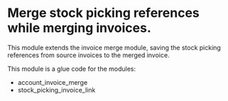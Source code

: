 Merge stock picking references while merging invoices.
==============================================================
This module extends the invoice merge module,
saving the stock picking references from source invoices to the merged invoice.

This module is a glue code for the modules:
- account_invoice_merge
- stock_picking_invoice_link
